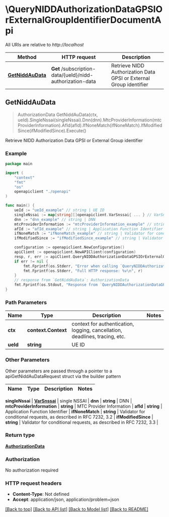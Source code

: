 # \QueryNIDDAuthorizationDataGPSIOrExternalGroupIdentifierDocumentApi

All URIs are relative to *http://localhost*

Method | HTTP request | Description
------------- | ------------- | -------------
[**GetNiddAuData**](QueryNIDDAuthorizationDataGPSIOrExternalGroupIdentifierDocumentApi.md#GetNiddAuData) | **Get** /subscription-data/{ueId}/nidd-authorization-data | Retrieve NIDD Authorization Data GPSI or External Group identifier



## GetNiddAuData

> AuthorizationData GetNiddAuData(ctx, ueId).SingleNssai(singleNssai).Dnn(dnn).MtcProviderInformation(mtcProviderInformation).AfId(afId).IfNoneMatch(ifNoneMatch).IfModifiedSince(ifModifiedSince).Execute()

Retrieve NIDD Authorization Data GPSI or External Group identifier

### Example

```go
package main

import (
    "context"
    "fmt"
    "os"
    openapiclient "./openapi"
)

func main() {
    ueId := "ueId_example" // string | UE ID
    singleNssai := map[string][]openapiclient.VarSnssai{ ... } // VarSnssai | single NSSAI
    dnn := "dnn_example" // string | DNN
    mtcProviderInformation := "mtcProviderInformation_example" // string | MTC Provider Information
    afId := "afId_example" // string | Application Function Identifier (optional)
    ifNoneMatch := "ifNoneMatch_example" // string | Validator for conditional requests, as described in RFC 7232, 3.2 (optional)
    ifModifiedSince := "ifModifiedSince_example" // string | Validator for conditional requests, as described in RFC 7232, 3.3 (optional)

    configuration := openapiclient.NewConfiguration()
    apiClient := openapiclient.NewAPIClient(configuration)
    resp, r, err := apiClient.QueryNIDDAuthorizationDataGPSIOrExternalGroupIdentifierDocumentApi.GetNiddAuData(context.Background(), ueId).SingleNssai(singleNssai).Dnn(dnn).MtcProviderInformation(mtcProviderInformation).AfId(afId).IfNoneMatch(ifNoneMatch).IfModifiedSince(ifModifiedSince).Execute()
    if err != nil {
        fmt.Fprintf(os.Stderr, "Error when calling `QueryNIDDAuthorizationDataGPSIOrExternalGroupIdentifierDocumentApi.GetNiddAuData``: %v\n", err)
        fmt.Fprintf(os.Stderr, "Full HTTP response: %v\n", r)
    }
    // response from `GetNiddAuData`: AuthorizationData
    fmt.Fprintf(os.Stdout, "Response from `QueryNIDDAuthorizationDataGPSIOrExternalGroupIdentifierDocumentApi.GetNiddAuData`: %v\n", resp)
}
```

### Path Parameters


Name | Type | Description  | Notes
------------- | ------------- | ------------- | -------------
**ctx** | **context.Context** | context for authentication, logging, cancellation, deadlines, tracing, etc.
**ueId** | **string** | UE ID | 

### Other Parameters

Other parameters are passed through a pointer to a apiGetNiddAuDataRequest struct via the builder pattern


Name | Type | Description  | Notes
------------- | ------------- | ------------- | -------------

 **singleNssai** | [**VarSnssai**](VarSnssai.md) | single NSSAI | 
 **dnn** | **string** | DNN | 
 **mtcProviderInformation** | **string** | MTC Provider Information | 
 **afId** | **string** | Application Function Identifier | 
 **ifNoneMatch** | **string** | Validator for conditional requests, as described in RFC 7232, 3.2 | 
 **ifModifiedSince** | **string** | Validator for conditional requests, as described in RFC 7232, 3.3 | 

### Return type

[**AuthorizationData**](AuthorizationData.md)

### Authorization

No authorization required

### HTTP request headers

- **Content-Type**: Not defined
- **Accept**: application/json, application/problem+json

[[Back to top]](#) [[Back to API list]](../README.md#documentation-for-api-endpoints)
[[Back to Model list]](../README.md#documentation-for-models)
[[Back to README]](../README.md)

